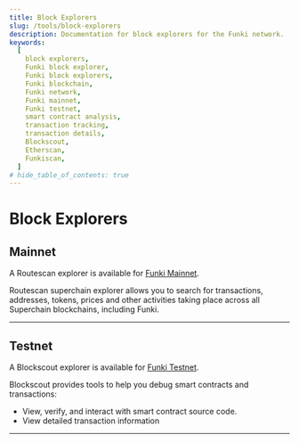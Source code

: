 ```yaml
---
title: Block Explorers
slug: /tools/block-explorers
description: Documentation for block explorers for the Funki network.
keywords:
  [
    block explorers,
    Funki block explorer,
    Funki block explorers,
    Funki blockchain,
    Funki network,
    Funki mainnet,
    Funki testnet,
    smart contract analysis,
    transaction tracking,
    transaction details,
    Blockscout,
    Etherscan,
    Funkiscan,
  ]
# hide_table_of_contents: true
---
```


# Block Explorers

## Mainnet

A Routescan explorer is available for [Funki Mainnet](https://funkiscan.io).

Routescan superchain explorer allows you to search for transactions, addresses, tokens, prices and other activities taking place across all Superchain blockchains, including Funki.

---

## Testnet

A Blockscout explorer is available for [Funki Testnet](https://testnet.funkiscan.io/).

Blockscout provides tools to help you debug smart contracts and transactions:

- View, verify, and interact with smart contract source code.
- View detailed transaction information

---
